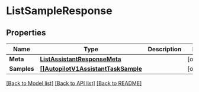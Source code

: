 # ListSampleResponse

## Properties
Name | Type | Description | Notes
------------ | ------------- | ------------- | -------------
**Meta** | [**ListAssistantResponseMeta**](ListAssistantResponse_meta.md) |  |[optional] 
**Samples** | [**[]AutopilotV1AssistantTaskSample**](autopilot.v1.assistant.task.sample.md) |  |[optional] 

[[Back to Model list]](../README.md#documentation-for-models) [[Back to API list]](../README.md#documentation-for-api-endpoints) [[Back to README]](../README.md)


